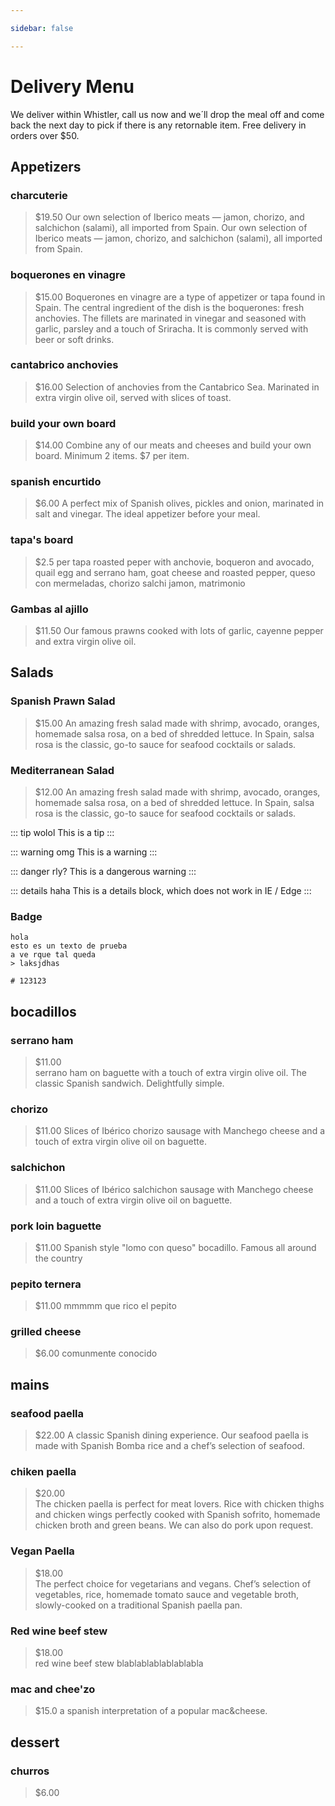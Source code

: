 ```yaml
---

sidebar: false

---
```



# Delivery Menu
We deliver within Whistler, call us now and we´ll drop the meal off and come back the next day to pick if there is any retornable item.  Free delivery in orders over $50.


## Appetizers

### charcuterie
> $19.50
Our own selection of Iberico meats — jamon, chorizo, and salchichon (salami), all imported from Spain.			Our own selection of Iberico meats — jamon, chorizo, and salchichon (salami), all imported from Spain.		
					
### boquerones en vinagre
> $15.00
Boquerones en vinagre are a type of appetizer or tapa found in Spain. The central ingredient of the dish is the boquerones: fresh anchovies. The fillets are marinated in vinegar and seasoned with garlic, parsley and a touch of Sriracha. It is commonly served with beer or soft drinks.		
			
### cantabrico anchovies
> $16.00
Selection of anchovies from the Cantabrico Sea. Marinated in extra virgin olive oil, served with slices of toast.		
		
### build your own board
> $14.00
Combine any of our meats and cheeses and build your own board. Minimum 2 items. $7 per item.		
								
### spanish encurtido
> $6.00
A perfect mix of Spanish olives, pickles and onion, marinated in salt and vinegar. The ideal appetizer before your meal.		
		
### tapa's board
> $2.5 per tapa
roasted peper with anchovie, boqueron and avocado, quail egg and serrano ham, goat cheese and roasted pepper, queso con mermeladas, chorizo salchi jamon, matrimonio		
		
### Gambas al ajillo 	
> $11.50
Our famous prawns cooked with lots of garlic, cayenne pepper and extra virgin olive oil. 		


## Salads

### Spanish Prawn Salad
> $15.00
An amazing fresh salad made with shrimp, avocado, oranges, homemade salsa rosa, on a bed of shredded lettuce. In Spain, salsa rosa is the classic, go-to sauce for seafood cocktails or salads.

### Mediterranean Salad
> $12.00
An amazing fresh salad made with shrimp, avocado, oranges, homemade salsa rosa, on a bed of shredded lettuce. In Spain, salsa rosa is the classic, go-to sauce for seafood cocktails or salads.


::: tip wolol
This is a tip
:::

::: warning omg
This is a warning
:::

::: danger rly?
This is a dangerous warning
:::

::: details haha
This is a details block, which does not work in IE / Edge
:::


### Badge <Badge text="beta" type="warning"/> <Badge text="default theme"/>

```
hola 
esto es un texto de prueba
a ve rque tal queda
> laksjdhas

# 123123
```


## bocadillos

### serrano ham
> $11.00		
serrano ham on baguette with a touch of extra virgin olive oil. The classic Spanish sandwich. Delightfully simple.		
			
### chorizo
> $11.00
Slices of Ibérico chorizo sausage with Manchego cheese and a touch of extra virgin olive oil on baguette.		
			
### salchichon
> $11.00
Slices of Ibérico salchichon sausage with Manchego cheese and a touch of extra virgin olive oil on baguette.		
				
### pork loin baguette
> $11.00
Spanish style "lomo con queso" bocadillo. Famous all around the country		

### pepito ternera
> $11.00
mmmmm que rico el pepito

### grilled cheese
> $6.00
comunmente conocido


## mains

### seafood paella 
> $22.00
A classic Spanish dining experience. Our seafood paella is made with Spanish Bomba rice and a chef’s selection of seafood.		
		
### chiken paella 
> $20.00		
The chicken paella is perfect for meat lovers. Rice with chicken thighs and chicken wings perfectly cooked with Spanish sofrito, homemade chicken broth and green beans. We can also do pork upon request.		
		
### Vegan Paella
> $18.00	
The perfect choice for vegetarians and vegans. Chef’s selection of vegetables, rice, homemade tomato sauce and vegetable broth, slowly-cooked on a traditional Spanish paella pan.		
		
### Red wine beef stew
> $18.00	
red wine beef stew blablablablablablabla 

### mac and chee'zo
> $15.0
a spanish interpretation of a popular mac&cheese.


## dessert

### churros 
> $6.00








